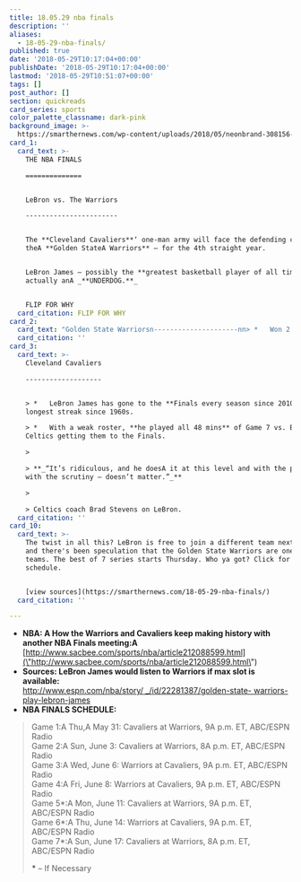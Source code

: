 ```yaml
---
title: 18.05.29 nba finals
description: ''
aliases:
  - 18-05-29-nba-finals/
published: true
date: '2018-05-29T10:17:04+00:00'
publishDate: '2018-05-29T10:17:04+00:00'
lastmod: '2018-05-29T10:51:07+00:00'
tags: []
post_author: []
section: quickreads
card_series: sports
color_palette_classname: dark-pink
background_image: >-
  https://smarthernews.com/wp-content/uploads/2018/05/neonbrand-308156-unsplash-scaled.jpg
card_1:
  card_text: >-
    THE NBA FINALS

    ==============


    LeBron vs. The Warriors

    -----------------------


    The **Cleveland Cavaliers**‘ one-man army will face the defending champs
    theA **Golden StateA Warriors** – for the 4th straight year.


    LeBron James – possibly the **greatest basketball player of all time** – is
    actually anA _**UNDERDOG.**_


    FLIP FOR WHY
  card_citation: FLIP FOR WHY
card_2:
  card_text: "Golden State Warriorsn---------------------nn> *   Won 2 of the last 3 NBA Finals.n> *   Deep bench with sharp-shooters.n> n> _**“Every game in the series takes on a different shape, but Game 7s are 10 times that because you throw everything you have out there on the floor. Just one last effort to get a win.ax1D**  n> _n> n> Warriors' Steph Curry before rallying his team to a Game 7 win to make Finals."
  card_citation: ''
card_3:
  card_text: >-
    Cleveland Cavaliers

    -------------------


    > *   LeBron James has gone to the **Finals every season since 2010** –
    longest streak since 1960s.

    > *   With a weak roster, **he played all 48 mins** of Game 7 vs. Boston
    Celtics getting them to the Finals.

    > 

    > **_“It’s ridiculous, and he doesA it at this level and with the pressure,
    with the scrutiny – doesn’t matter.”_**

    > 

    > Celtics coach Brad Stevens on LeBron.
  card_citation: ''
card_10:
  card_text: >-
    The twist in all this? LeBron is free to join a different team next season
    and there's been speculation that the Golden State Warriors are one of those
    teams. The best of 7 series starts Thursday. Who ya got? Click for the full
    schedule.


    [view sources](https://smarthernews.com/18-05-29-nba-finals/)
  card_citation: ''

---
```

*   **NBA: A How the Warriors and Cavaliers keep making history with another NBA Finals meeting:A** [http://www.sacbee.com/sports/nba/article212088599.html](\"http://www.sacbee.com/sports/nba/article212088599.html\")
*   **Sources: LeBron James would listen to Warriors if max slot is available:**  
    [http://www.espn.com/nba/story/ \_/id/22281387/golden-state- warriors-play-lebron-james](\"http://www.espn.com/nba/story/_/id/22281387/golden-state-warriors-play-lebron-james\")
*   **NBA FINALS SCHEDULE:**

> Game 1:A Thu,A May 31: Cavaliers at Warriors, 9A p.m. ET, ABC/ESPN Radio  
> Game 2:A Sun, June 3: Cavaliers at Warriors, 8A p.m. ET, ABC/ESPN Radio  
> Game 3:A Wed, June 6: Warriors at Cavaliers, 9A p.m. ET, ABC/ESPN Radio  
> Game 4:A Fri, June 8: Warriors at Cavaliers, 9A p.m. ET, ABC/ESPN Radio  
> Game 5\*:A Mon, June 11: Cavaliers at Warriors, 9A p.m. ET, ABC/ESPN Radio  
> Game 6\*:A Thu, June 14: Warriors at Cavaliers, 9A p.m. ET, ABC/ESPN Radio  
> Game 7\*:A Sun, June 17: Cavaliers at Warriors, 8A p.m. ET, ABC/ESPN Radio
> 
> **\*** – If Necessary